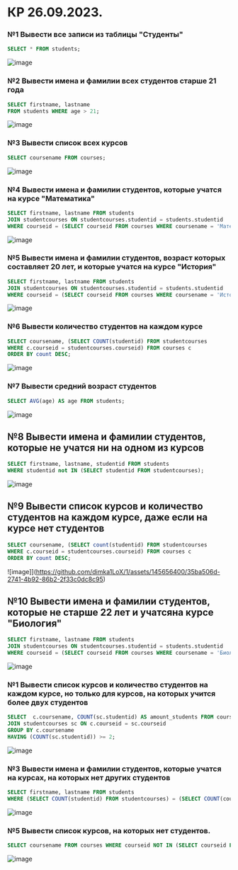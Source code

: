 # КР 26.09.2023.
### №1 Вывести все записи из таблицы "Студенты"
```sql
SELECT * FROM students;
```
![image](https://github.com/Boloniez/bol/assets/145553853/23b5cdef-60b0-4027-b733-348c3829054b)



### №2 Вывести имена и фамилии всех студентов старше 21 года
```sql
SELECT firstname, lastname 
FROM students WHERE age > 21;
```
![image](https://github.com/Boloniez/bol/assets/145553853/6d380927-581c-4f54-b8e6-f8a58461dd9d)



### №3 Вывести список всех курсов
```sql
SELECT coursename FROM courses;
```
![image](https://github.com/Boloniez/bol/assets/145553853/c05674ad-ec43-42fe-b283-380592d0bbc7)



### №4 Вывести имена и фамилии студентов, которые учатся на курсе "Математика"
```sql
SELECT firstname, lastname FROM students
JOIN studentcourses ON studentcourses.studentid = students.studentid
WHERE courseid = (SELECT courseid FROM courses WHERE coursename = 'Математика');
```
![image](https://github.com/Boloniez/bol/assets/145553853/69427916-16c8-492c-8b28-ef97614f9051)


### №5 Вывести имена и фамилии студентов, возраст которых составляет 20 лет, и которые учатся на курсе "История"
```sql
SELECT firstname, lastname FROM students
JOIN studentcourses ON studentcourses.studentid = students.studentid
WHERE courseid = (SELECT courseid FROM courses WHERE coursename = 'История') AND age = 20;
```
![image](https://github.com/Boloniez/bol/assets/145553853/bf9416a4-e208-49eb-893d-782df474987e)



### №6 Вывести количество студентов на каждом курсе
```sql
SELECT coursename, (SELECT COUNT(studentid) FROM studentcourses
WHERE c.courseid = studentcourses.courseid) FROM courses c
ORDER BY count DESC; 
```
![image](https://github.com/Boloniez/bol/assets/145553853/ce5280f4-d323-4fc7-bd58-2b1b88fda063)


### №7 Вывести средний возраст студентов
```sql
SELECT AVG(age) AS age FROM students;
```
![image](https://github.com/Boloniez/bol/assets/145553853/23af8588-1ea2-401c-8623-ae9275f9a2cf)



## №8 Вывести имена и фамилии студентов, которые не учатся ни на одном из курсов
```sql
SELECT firstname, lastname, studentid FROM students
WHERE studentid not IN (SELECT studentid FROM studentcourses);
```
![image](https://github.com/Boloniez/bol/assets/145553853/f4c18fb6-417c-434d-b969-c728d256e24a)



## №9 Вывести список курсов и количество студентов на каждом курсе, даже если на курсе нет студентов
```sql
SELECT coursename, (SELECT count(studentid) FROM studentcourses
WHERE c.courseid = studentcourses.courseid) FROM courses c
ORDER BY count DESC; 
```
![image]](https://github.com/dimka1LoX/1/assets/145656400/35ba506d-2741-4b92-86b2-2f33c0dc8c95)


## №10 Вывести имена и фамилии студентов, которые не старше 22 лет и учатсяна курсе "Биология"
```sql
SELECT firstname, lastname FROM students
JOIN studentcourses ON studentcourses.studentid = students.studentid
WHERE courseid = (SELECT courseid FROM courses WHERE coursename = 'Биология') AND age >= 22;
```
![image](https://github.com/Boloniez/bol/assets/145553853/26856217-4c72-4e35-96be-61eb67c39b62)



### №1 Вывести список курсов и количество студентов на каждом курсе, но только для курсов, на которых учится более двух студентов
```sql
SELECT 	c.coursename, COUNT(sc.studentid) AS amount_students FROM courses c
JOIN studentcourses sc ON c.courseid = sc.courseid
GROUP BY c.coursename
HAVING (COUNT(sc.studentid)) >= 2;
```
![image](https://github.com/Boloniez/bol/assets/145553853/293fb50c-be9f-4152-8051-6d1bc671f28a)



### №3 Вывести имена и фамилии студентов, которые учатся на курсах, на которых нет других студентов
```sql
SELECT firstname, lastname FROM students
WHERE (SELECT COUNT(studentid) FROM studentcourses) = (SELECT COUNT(coursename) FROM courses);
```
![image](https://github.com/Boloniez/bol/assets/145553853/6cc46e13-a40d-4176-9216-d070d14d37e6)



### №5 Вывести список курсов, на которых нет студентов.
```sql
SELECT coursename FROM courses WHERE courseid NOT IN (SELECT courseid FROM studentcourses)
```
![image](https://github.com/Boloniez/bol/assets/145553853/16cb7c98-b7f0-4825-9125-9dd0d2750290)

